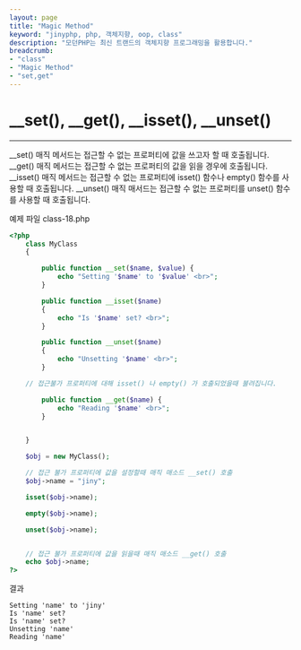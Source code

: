 ```yaml
---
layout: page
title: "Magic Method"
keyword: "jinyphp, php, 객체지향, oop, class"
description: "모던PHP는 최신 트랜드의 객체지향 프로그래밍을 활용합니다."
breadcrumb:
- "class"
- "Magic Method"
- "set,get"
---
```


# __set(), __get(), __isset(), __unset()
<hr>

__set() 매직 메서드는 접근할 수 없는 프로퍼티에 값을 쓰고자 할 때 호출됩니다. __get() 매직 메서드는 접근할 수 없는 프로퍼티의 값을 읽을 경우에 호출됩니다. __isset() 매직 메서드는 접근할 수 없는 프로퍼티에 isset() 함수나 empty() 함수를 사용할 때 호출됩니다. __unset() 매직 매서드는 접근할 수 없는 프로퍼티를 unset() 함수를 사용할 때 호출됩니다.  

예제 파일 class-18.php
```php
<?php
	class MyClass
	{

		public function __set($name, $value) {
			echo "Setting '$name' to '$value' <br>";
		}

		public function __isset($name)
		{
			echo "Is '$name' set? <br>";
		}

		public function __unset($name)
		{
			echo "Unsetting '$name' <br>";
		}

	// 접근불가 프로퍼티에 대해 isset() 나 empty() 가 호출되었을때 불려집니다. 

		public function __get($name) {
			echo "Reading '$name' <br>";
		}


	}

	$obj = new MyClass();

	// 접근 불가 프로퍼티에 값을 설정할때 매직 매소드 __set() 호출
	$obj->name = "jiny";

	isset($obj->name);

	empty($obj->name);

	unset($obj->name);


	// 접근 불가 프로퍼티에 값을 읽을때 매직 매소드 __get() 호출
	echo $obj->name;
?>
```

결과
```
Setting 'name' to 'jiny' 
Is 'name' set? 
Is 'name' set? 
Unsetting 'name' 
Reading 'name'
```
